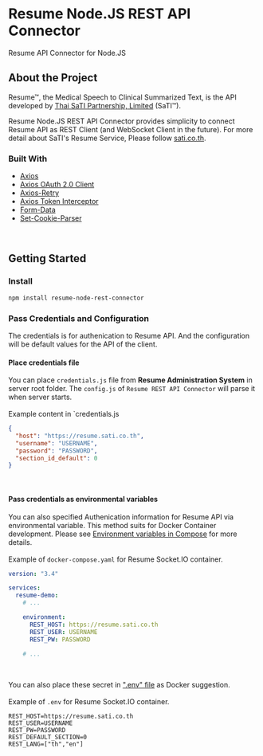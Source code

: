 # Resume Node.JS REST API Connector
Resume API Connector for Node.JS

## About the Project

Resume&trade;, the Medical Speech to Clinical Summarized Text, is the API developed by [Thai SaTI Partnership, Limited](https://sati.co.th) (SaTI&trade;).
  <br>

Resume Node.JS REST API Connector provides simplicity to connect Resume API as REST Client (and WebSocket Client in the future).
For more detail about SaTI&apos;s Resume Service, Please follow [sati.co.th](https://sati.co.th).

### Built With
- [Axios](https://axios-http.com/)
- [Axios OAuth 2.0 Client](https://github.com/compwright/axios-oauth-client)
- [Axios-Retry](https://github.com/softonic/axios-retry)
- [Axios Token Interceptor](https://github.com/sandrinodimattia/axios-token-interceptor)
- [Form-Data](https://github.com/form-data/form-data)
- [Set-Cookie-Parser](https://github.com/nfriedly/set-cookie-parser)

<br>

## Getting Started
### Install
```sh
npm install resume-node-rest-connector
```
### Pass Credentials and Configuration
The credentials is for authenication to Resume API. And the configuration will be default values for the API of the client.

#### Place credentials file
You can place `credentials.js` file from **Resume Administration System** in server root folder. The `config.js` of `Resume REST API Connector` will parse it when server starts.  
<br>
Example content in `credentials.js
```JSON
{
  "host": "https://resume.sati.co.th",
  "username": "USERNAME",
  "password": "PASSWORD",
  "section_id_default": 0
}
```
<br>

#### Pass credentials as environmental variables
You can also specified Authenication information for Resume API via environmental variable. This method suits for Docker Container development. Please see [Environment variables in Compose](https://docs.docker.com/compose/environment-variables/) for more details.  
<br>
Example of `docker-compose.yaml` for Resume Socket.IO container. 

```yaml
version: "3.4"

services:
  resume-demo:
    # ...

    environment:
      REST_HOST: https://resume.sati.co.th
      REST_USER: USERNAME
      REST_PW: PASSWORD
    
    # ...

```
  
<br>  

You can also place these secret in [&quot;.env&quot; file](https://docs.docker.com/compose/environment-variables/#the-env-file) as Docker suggestion.
<br>  
Example of `.env` for Resume Socket.IO container.  

```ENV
REST_HOST=https://resume.sati.co.th
REST_USER=USERNAME
REST_PW=PASSWORD
REST_DEFAULT_SECTION=0
REST_LANG=["th","en"]
```

<br>  
